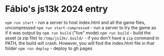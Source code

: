 # Fábio's js13k 2024 entry

`npm run start` - run a server to host index.html and all the game files, uncompressed
`npm run start-compressed` - run a server to try the game as if it was output by `npm run build` ("live" mode)
`npm run build` - build the asset (a zip file) to `/tmp/js13k/.build/`
    - if you don't have a `zip` command in PATH, the build will crash. However, you will find the index.html file in that folder
`npm run deploy` - deploy to gh pages
